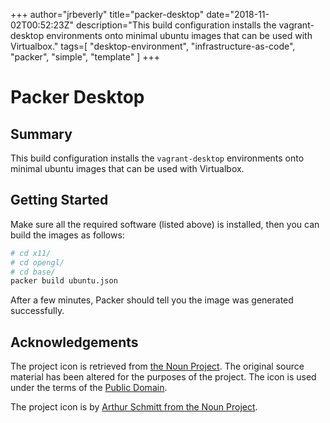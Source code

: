 +++
author="jrbeverly"
title="packer-desktop"
date="2018-11-02T00:52:23Z"
description="This build configuration installs the vagrant-desktop environments onto minimal ubuntu images that can be used with Virtualbox."
tags=[
  "desktop-environment",
  "infrastructure-as-code",
  "packer",
  "simple",
  "template"
]
+++

# Packer Desktop

## Summary

This build configuration installs the `vagrant-desktop` environments onto minimal ubuntu images that can be used with Virtualbox.

## Getting Started

Make sure all the required software (listed above) is installed, then you can build the images as follows:

```bash
# cd x11/
# cd opengl/
# cd base/
packer build ubuntu.json
```

After a few minutes, Packer should tell you the image was generated successfully.

## Acknowledgements

The project icon is retrieved from [the Noun Project](docs/icon/icon.json). The original source material has been altered for the purposes of the project. The icon is used under the terms of the [Public Domain](https://creativecommons.org/publicdomain/zero/1.0/).

The project icon is by [Arthur Schmitt from the Noun Project](https://thenounproject.com/term/package/18159/).